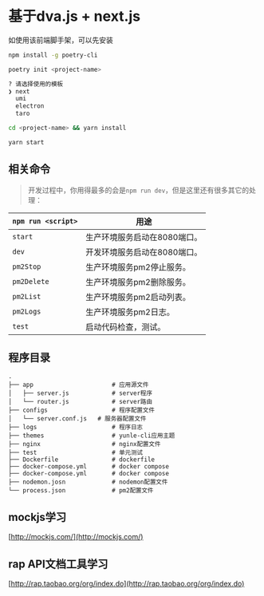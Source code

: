 # 基于dva.js + next.js 

如使用该前端脚手架，可以先安装

```bash
npm install -g poetry-cli

poetry init <project-name>

? 请选择使用的模板
❯ next
  umi
  electron
  taro

cd <project-name> && yarn install

yarn start
```


## 相关命令

> 开发过程中，你用得最多的会是`npm run dev`，但是这里还有很多其它的处理：

|`npm run <script>`|用途|
|------------------|-----------|
|`start`|生产环境服务启动在8080端口。|
|`dev`|开发环境服务启动在8080端口。|
|`pm2Stop`|生产环境服务pm2停止服务。|
|`pm2Delete`|生产环境服务pm2删除服务。|
|`pm2List`|生产环境服务pm2启动列表。|
|`pm2Logs`|生产环境服务pm2日志。|
|`test`|启动代码检查，测试。|

## 程序目录

```
.
├── app                      # 应用源文件
│   ├── server.js            # server程序
│   └── router.js            # server路由
├── configs                  # 程序配置文件
│   └── server.conf.js   # 服务器配置文件
├── logs                     # 程序日志
├── themes                   # yunle-cli应用主题
├── nginx                    # nginx配置文件
├── test                     # 单元测试
├── Dockerfile               # dockerfile
├── docker-compose.yml       # docker compose
├── docker-compose.yml       # docker compose
├── nodemon.josn             # nodemon配置文件
└── process.json             # pm2配置文件
```

## mockjs学习

[http://mockjs.com/](http://mockjs.com/)

## rap API文档工具学习

[http://rap.taobao.org/org/index.do](http://rap.taobao.org/org/index.do)
